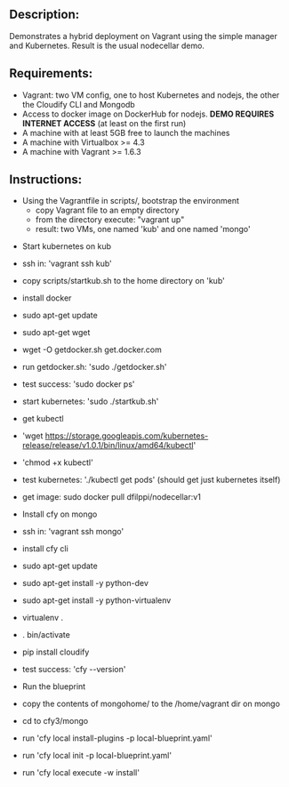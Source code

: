 ## Description:

Demonstrates a hybrid deployment on Vagrant using the simple manager and Kubernetes.  Result is the usual nodecellar demo.

## Requirements:

- Vagrant: two VM config, one to host Kubernetes and nodejs, the other the Cloudify CLI and Mongodb
- Access to docker image on DockerHub for nodejs.  __DEMO REQUIRES INTERNET ACCESS__ (at least on the first run)
- A machine with at least 5GB free to launch the machines
- A machine with Virtualbox >= 4.3
- A machine with Vagrant >= 1.6.3

## Instructions:
<ul>
 <li>Using the Vagrantfile in scripts/, bootstrap the environment
 <ul>
  <li> copy Vagrant file to an empty directory
  <li> from the directory execute: "vagrant up"
  <li> result:  two VMs, one named 'kub' and one named 'mongo'
 </ul>
</ul>

- Start kubernetes on kub
 - ssh in: 'vagrant ssh kub'
 - copy scripts/startkub.sh to the home directory on 'kub'
 - install docker
  - sudo apt-get update
  - sudo apt-get wget
  - wget -O getdocker.sh get.docker.com
  - run getdocker.sh: 'sudo ./getdocker.sh'
  - test success: 'sudo docker ps'
 - start kubernetes: 'sudo ./startkub.sh'
 - get kubectl
  - 'wget https://storage.googleapis.com/kubernetes-release/release/v1.0.1/bin/linux/amd64/kubectl'
  - 'chmod +x kubectl'
 - test kubernetes: './kubectl get pods'  (should get just kubernetes itself)
 - get image: sudo docker pull dfilppi/nodecellar:v1

- Install cfy on mongo
 - ssh in: 'vagrant ssh mongo'
 - install cfy cli
  - sudo apt-get update
  - sudo apt-get install -y python-dev
  - sudo apt-get install -y python-virtualenv
  - virtualenv .
  - . bin/activate
  - pip install cloudify
  - test success: 'cfy --version'

- Run the blueprint
 - copy the contents of mongohome/ to the /home/vagrant dir on mongo
 - cd to cfy3/mongo
 - run 'cfy local install-plugins -p local-blueprint.yaml'
 - run 'cfy local init -p local-blueprint.yaml'
 - run 'cfy local execute -w install'

